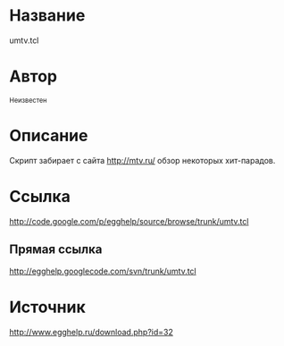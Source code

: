 # Название #
umtv.tcl


# Автор #
<sup>Неизвестен</sup>


# Описание #
Скрипт забирает с сайта http://mtv.ru/ обзор некоторых хит-парадов.


# Ссылка #
http://code.google.com/p/egghelp/source/browse/trunk/umtv.tcl

## Прямая ссылка ##
http://egghelp.googlecode.com/svn/trunk/umtv.tcl


# Источник #
http://www.egghelp.ru/download.php?id=32


